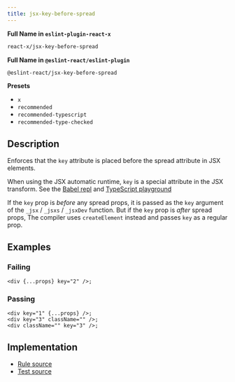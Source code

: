 ```yaml
---
title: jsx-key-before-spread
---
```


**Full Name in `eslint-plugin-react-x`**

```sh copy
react-x/jsx-key-before-spread
```

**Full Name in `@eslint-react/eslint-plugin`**

```sh copy
@eslint-react/jsx-key-before-spread
```

**Presets**

- `x`
- `recommended`
- `recommended-typescript`
- `recommended-type-checked`

## Description

Enforces that the `key` attribute is placed before the spread attribute in JSX elements.

When using the JSX automatic runtime, `key` is a special attribute in the JSX transform. See the [Babel repl](https://babeljs.io/repl#?browsers=last%202%20chrome%20versions&build=&builtIns=false&corejs=3.21&spec=false&loose=false&code_lz=DwEwlgbgBA1gpgTwLwCICMKoG8B0eAOATgPb4DOAvlAPQB8A3AFCiTZ45GmWyKoBMmOkxbR4yFAGZMAYwA2AQzJkAcvIC2cVIIbNw0OYpXrNKTGNRSaDIA&forceAllTransforms=false&modules=false&shippedProposals=false&evaluate=true&fileSize=false&timeTravel=false&sourceType=module&lineWrap=true&presets=react&prettier=false&targets=&version=7.27.0&externalPlugins=&assumptions=%7B%7D) and [TypeScript playground](https://www.typescriptlang.org/play/?target=99&jsx=4#code/DwEwlgbgBA1gpgTwLwCICMKoG8B0eAOATgPb4DOAvlAPQB8A3ALABQok2eORplsiqAJkx0mrcNHjIUAZkwBjADYBDMmQBySgLZxUwhizbRFK9Vp0pMk1ABY99IA)

If the `key` prop is _before_ any spread props, it is passed as the `key` argument of the `_jsx` / `_jsxs` / `_jsxDev` function. But if the `key` prop is _after_ spread props, The compiler uses `createElement` instead and passes `key` as a regular prop.

## Examples

### Failing

```tsx
<div {...props} key="2" />;
```

### Passing

```tsx
<div key="1" {...props} />;
<div key="3" className="" />;
<div className="" key="3" />;
```

## Implementation

- [Rule source](https://github.com/Rel1cx/eslint-react/tree/main/packages/plugins/eslint-plugin-react-x/src/rules/jsx-key-before-spread.ts)
- [Test source](https://github.com/Rel1cx/eslint-react/tree/main/packages/plugins/eslint-plugin-react-x/src/rules/jsx-key-before-spread.spec.ts)
